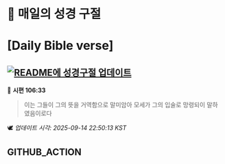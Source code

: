 # 🙏 매일의 성경 구절
# [Daily Bible verse]
## [![README에 성경구절 업데이트](https://github.com/DONGSUKA/first_test/actions/workflows/update-readme-bible.yml/badge.svg)](https://github.com/DONGSUKA/first_test/actions/workflows/update-readme-bible.yml)
<!-- START_BIBLE_VERSE -->
📖 **시편 106:33**
> 이는 그들이 그의 뜻을 거역함으로 말미암아 모세가 그의 입술로 망령되이 말하였음이로다

🕊️ _업데이트 시각: 2025-09-14 22:50:13 KST_
  <!-- END_BIBLE_VERSE -->
## GITHUB_ACTION
